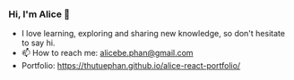 ### Hi, I'm Alice 👋


- I love learning, exploring and sharing new knowledge, so don't hesitate to say hi.
-  📫 How to reach me: alicebe.phan@gmail.com
- Portfolio: https://thutuephan.github.io/alice-react-portfolio/

